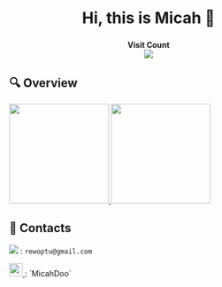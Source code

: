 <h1 align="center"> Hi, this is Micah 👋 </h1>
<h3 align="center"> </h3>
<h4 align="center"> 
  Visit Count<br>
  <img src="https://profile-counter.glitch.me/MicahDoo/count.svg" />
</h4>

## 🔍 Overview
<p align="left">
  <a href="https://github.com/MicahDoo">
    <img height="180em" src="https://github-readme-stats.vercel.app/api/?username=MicahDoo&count_private=true&show_icons=true&theme=tokyonight"/>
    <img height="180em" src="https://github-readme-stats.vercel.app/api/top-langs/?username=MicahDoo&layout=compact&langs_count=8&hide=HCL&theme=tokyonight"/>
  </a>
</p>

<!--![](http://github-profile-summary-cards.vercel.app/api/cards/most-commit-language?username=MicahDoo&theme=default)
![](https://github-profile-summary-cards.vercel.app/api/cards/repos-per-language?username=MicahDoo&theme=default)-->

## 📱 Contacts
<img src="https://img.shields.io/badge/Gmail-D14836?style=for-the-badge&logo=gmail&logoColor=white"/> :  `rewoptu@gmail.com`

<a href ="https://www.facebook.com/MicahDoo">
  <img
      src ="https://img.shields.io/badge/Facebook-1877F2?style=for-the-badge&logo=facebook&logoColor=white"
      height="24"
  />
</a> : `MicahDoo`

<!-- <a href ="https://www.linkedin.com/in/%E6%B5%A9-%E7%8E%8B-1a71201ba/">
  <img
      src ="https://img.shields.io/badge/LinkedIn-0077B5?style=for-the-badge&logo=linkedin&logoColor=white"
      height="24"
  />
</a>
-->

<!--
**MicahDoo/MicahDoo** is a ✨ _special_ ✨ repository because its `README.md` (this file) appears on your GitHub profile.

Here are some ideas to get you started:

- 🔭 I’m currently working on ...
- 🌱 I’m currently learning ...
- 👯 I’m looking to collaborate on ...
- 🤔 I’m looking for help with ...
- 💬 Ask me about ...
- 📫 How to reach me: ...
- 😄 Pronouns: ...
- ⚡ Fun fact: ...
-->
